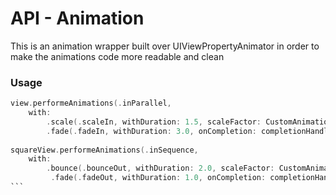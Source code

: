 # API - Animation
This is an animation wrapper built over UIViewPropertyAnimator in order to make the animations code more readable and clean

### Usage
`````swift
view.performeAnimations(.inParallel,
	with:
		.scale(.scaleIn, withDuration: 1.5, scaleFactor: CustomAnimation.ScaleFactor(x: 1.3, y: 1.3)),
		.fade(.fadeIn, withDuration: 3.0, onCompletion: completionHandler))
		
squareView.performeAnimations(.inSequence,
	with:
		.bounce(.bounceOut, withDuration: 2.0, scaleFactor: CustomAnimation.ScaleFactor(x: 1.3, y: 1.3)),
		 .fade(.fadeOut, withDuration: 1.0, onCompletion: completionHandler))
```
